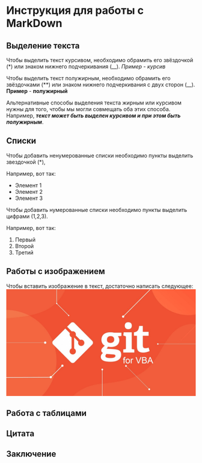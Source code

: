 # Инструкция для работы с MarkDown

## Выделение текста

Чтобы выделить текст курсивом, необходимо обрамить его звёздочкой (*) или знаком нижнего подчеркивания (__). _Пример_ - *курсив*

Чтобы выделить текст полужирным, необходимо обрамить его звёздочками (**) или знаком нижнего подчеркивания с двух сторон (__). __Пример__ - **полужирный**

Альтернативные способы выделения текста жирным или курсивом нужны для того, чтобы мы могли совмещать оба этих способа. Например, _**текст может быть выделен курсивом и при этом быть полужирным**_.

## Списки

Чтобы добавить ненумерованные списки необходимо пункты выделить звездочкой (*), 

Например, вот так:

* Элемент 1
* Элемент 2
* Элемент 3 

Чтобы добавить нумерованные списки необходимо пункты выделить цифрами (1,2,3). 

Например, вот так:
1. Первый
2. Второй
3. Третий

## Работы с изображением

Чтобы вставить изображение в текст, достаточно написать следующее:
![Привет, это Git!](maxresdefault.jpg)

## Работа с таблицами

## Цитата

## Заключение